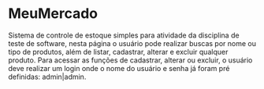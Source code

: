 # MeuMercado
Sistema de controle de estoque simples para atividade da disciplina de teste de software, nesta página o usuário pode realizar buscas por nome ou tipo de produtos, além de listar, cadastrar, alterar e excluir qualquer produto.
Para acessar as funções de cadastrar, alterar ou excluir, o usuário deve realizar um login onde o nome do usuário e senha já foram pré definidas: admin|admin. 
